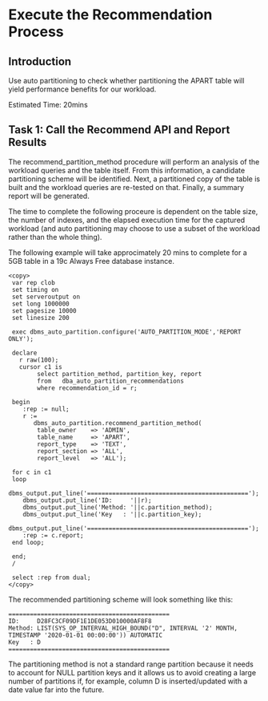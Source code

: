 # Execute the Recommendation Process

## Introduction

 Use auto partitioning to check whether partitioning the APART table will yield performance benefits for our workload.

 Estimated Time: 20mins

## Task 1: Call the Recommend API and Report Results

The recommend\_partition\_method procedure will perform an analysis of the workload queries and the table itself. From this information, a candidate partitioning scheme will be identified. Next, a partitioned copy of the table is built and the workload queries are re-tested on that. Finally, a summary report will be generated.

The time to complete the following proceure is dependent on the table size, the number of indexes, and the elapsed execution time for the captured workload (and auto partitioning may choose to use a subset of the workload rather than the whole thing). 

The following example will take approcimately 20 mins to complete for a 5GB table in a 19c Always Free database instance.

    <copy>
     var rep clob
     set timing on
     set serveroutput on
     set long 1000000
     set pagesize 10000
     set linesize 200
 
     exec dbms_auto_partition.configure('AUTO_PARTITION_MODE','REPORT ONLY');
     
     declare
       r raw(100);
       cursor c1 is
            select partition_method, partition_key, report
            from   dba_auto_partition_recommendations
            where recommendation_id = r;

     begin
        :rep := null;
        r :=
           dbms_auto_partition.recommend_partition_method(
            table_owner    => 'ADMIN',
            table_name     => 'APART',
            report_type    => 'TEXT',
            report_section => 'ALL',
            report_level   => 'ALL');

     for c in c1
     loop
        dbms_output.put_line('=============================================');
        dbms_output.put_line('ID:     '||r);
        dbms_output.put_line('Method: '||c.partition_method);
        dbms_output.put_line('Key   : '||c.partition_key);
        dbms_output.put_line('=============================================');
        :rep := c.report;
     end loop;

     end;
     /

     select :rep from dual;
    </copy>

The recommended partitioning scheme will look something like this:

`````
=============================================
ID:     D28FC3CF09DF1E1DE053D010000AF8F8
Method: LIST(SYS_OP_INTERVAL_HIGH_BOUND("D", INTERVAL '2' MONTH, TIMESTAMP '2020-01-01 00:00:00')) AUTOMATIC 
Key   : D
=============================================
`````

The partitioning method is not a standard range partition because it needs to account for NULL partition keys and it allows us to avoid creating a large number of partitions if, for example, column D is inserted/updated with a date value far into the future.